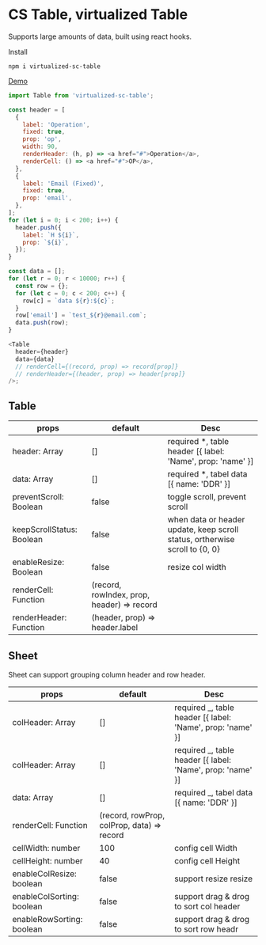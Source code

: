 # CS Table, virtualized Table

Supports large amounts of data, built using react hooks.

Install

```
npm i virtualized-sc-table
```

[Demo](https://j4dream.github.io/cs-table/)

```javascript
import Table from 'virtualized-sc-table';

const header = [
  {
    label: 'Operation',
    fixed: true,
    prop: 'op',
    width: 90,
    renderHeader: (h, p) => <a href="#">Operation</a>,
    renderCell: () => <a href="#">OP</a>,
  },
  {
    label: 'Email (Fixed)',
    fixed: true,
    prop: 'email',
  },
];
for (let i = 0; i < 200; i++) {
  header.push({
    label: `H ${i}`,
    prop: `${i}`,
  });
}

const data = [];
for (let r = 0; r < 10000; r++) {
  const row = {};
  for (let c = 0; c < 200; c++) {
    row[c] = `data ${r}:${c}`;
  }
  row['email'] = `test_${r}@email.com`;
  data.push(row);
}

<Table
  header={header}
  data={data}
  // renderCell={(record, prop) => record[prop]}
  // renderHeader={(header, prop) => header[prop]}
/>;
```

## Table

| props | default | Desc |
| --- | --- | --- |
| header: Array | [] | required \*, table header [{ label: 'Name', prop: 'name' }] |
| data: Array | [] | required \*, tabel data [{ name: 'DDR' }] |
| preventScroll: Boolean | false | toggle scroll, prevent scroll |
| keepScrollStatus: Boolean | false | when data or header update, keep scroll status, ortherwise scroll to {0, 0} |
| enableResize: Boolean | false | resize col width |
| renderCell: Function | (record, rowIndex, prop, header) => record |
| renderHeader: Function | (header, prop) => header.label |

## Sheet

Sheet can support grouping column header and row header.

| props | default | Desc |
| --- | --- | --- |
| colHeader: Array | [] | required \_, table header [{ label: 'Name', prop: 'name' }] |
| colHeader: Array | [] | required \_, table header [{ label: 'Name', prop: 'name' }] |
| data: Array | [] | required \_, tabel data [{ name: 'DDR' }] |
| renderCell: Function | (record, rowProp, colProp, data) => record |
| cellWidth: number | 100 | config cell Width |
| cellHeight: number | 40 | config cell Height |
| enableColResize: boolean | false | support resize resize |
| enableColSorting: boolean | false | support drag & drog to sort col header |
| enableRowSorting: boolean | false | support drag & drog to sort row headr |
